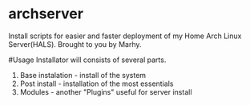 # archserver
Install scripts for easier and faster deployment of my Home Arch Linux Server(HALS). Brought to you by Marhy.

#Usage
Installator will consists of several parts.
1. Base instalation - install of the system
2. Post install - installation of the most essentials
3. Modules - another "Plugins" useful for server install
